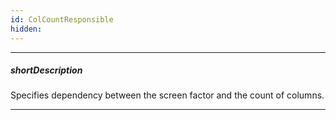 ```yaml
---
id: ColCountResponsible
hidden: 
---
```

---
##### shortDescription
Specifies dependency between the screen factor and the count of columns.

---
